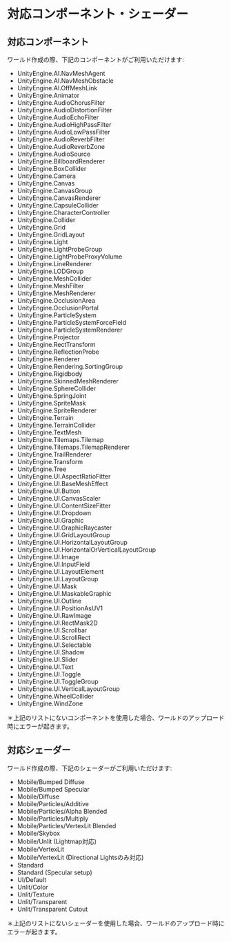 # 対応コンポーネント・シェーダー

## 対応コンポーネント

ワールド作成の際、下記のコンポーネントがご利用いただけます:

- UnityEngine.AI.NavMeshAgent
- UnityEngine.AI.NavMeshObstacle
- UnityEngine.AI.OffMeshLink
- UnityEngine.Animator
- UnityEngine.AudioChorusFilter
- UnityEngine.AudioDistortionFilter
- UnityEngine.AudioEchoFilter
- UnityEngine.AudioHighPassFilter
- UnityEngine.AudioLowPassFilter
- UnityEngine.AudioReverbFilter
- UnityEngine.AudioReverbZone
- UnityEngine.AudioSource
- UnityEngine.BillboardRenderer
- UnityEngine.BoxCollider
- UnityEngine.Camera
- UnityEngine.Canvas
- UnityEngine.CanvasGroup
- UnityEngine.CanvasRenderer
- UnityEngine.CapsuleCollider
- UnityEngine.CharacterController
- UnityEngine.Collider
- UnityEngine.Grid
- UnityEngine.GridLayout
- UnityEngine.Light
- UnityEngine.LightProbeGroup
- UnityEngine.LightProbeProxyVolume
- UnityEngine.LineRenderer
- UnityEngine.LODGroup
- UnityEngine.MeshCollider
- UnityEngine.MeshFilter
- UnityEngine.MeshRenderer
- UnityEngine.OcclusionArea
- UnityEngine.OcclusionPortal
- UnityEngine.ParticleSystem
- UnityEngine.ParticleSystemForceField
- UnityEngine.ParticleSystemRenderer
- UnityEngine.Projector
- UnityEngine.RectTransform
- UnityEngine.ReflectionProbe
- UnityEngine.Renderer
- UnityEngine.Rendering.SortingGroup
- UnityEngine.Rigidbody
- UnityEngine.SkinnedMeshRenderer
- UnityEngine.SphereCollider
- UnityEngine.SpringJoint
- UnityEngine.SpriteMask
- UnityEngine.SpriteRenderer
- UnityEngine.Terrain
- UnityEngine.TerrainCollider
- UnityEngine.TextMesh
- UnityEngine.Tilemaps.Tilemap
- UnityEngine.Tilemaps.TilemapRenderer
- UnityEngine.TrailRenderer
- UnityEngine.Transform
- UnityEngine.Tree
- UnityEngine.UI.AspectRatioFitter
- UnityEngine.UI.BaseMeshEffect
- UnityEngine.UI.Button
- UnityEngine.UI.CanvasScaler
- UnityEngine.UI.ContentSizeFitter
- UnityEngine.UI.Dropdown
- UnityEngine.UI.Graphic
- UnityEngine.UI.GraphicRaycaster
- UnityEngine.UI.GridLayoutGroup
- UnityEngine.UI.HorizontalLayoutGroup
- UnityEngine.UI.HorizontalOrVerticalLayoutGroup
- UnityEngine.UI.Image
- UnityEngine.UI.InputField
- UnityEngine.UI.LayoutElement
- UnityEngine.UI.LayoutGroup
- UnityEngine.UI.Mask
- UnityEngine.UI.MaskableGraphic
- UnityEngine.UI.Outline
- UnityEngine.UI.PositionAsUV1
- UnityEngine.UI.RawImage
- UnityEngine.UI.RectMask2D
- UnityEngine.UI.Scrollbar
- UnityEngine.UI.ScrollRect
- UnityEngine.UI.Selectable
- UnityEngine.UI.Shadow
- UnityEngine.UI.Slider
- UnityEngine.UI.Text
- UnityEngine.UI.Toggle
- UnityEngine.UI.ToggleGroup
- UnityEngine.UI.VerticalLayoutGroup
- UnityEngine.WheelCollider
- UnityEngine.WindZone

＊上記のリストにないコンポーネントを使用した場合、ワールドのアップロード時にエラーが起きます。

## 対応シェーダー

ワールド作成の際、下記のシェーダーがご利用いただけます:

- Mobile/Bumped Diffuse
- Mobile/Bumped Specular
- Mobile/Diffuse
- Mobile/Particles/Additive
- Mobile/Particles/Alpha Blended
- Mobile/Particles/Multiply
- Mobile/Particles/VertexLit Blended
- Mobile/Skybox
- Mobile/Unlit (Lightmap対応)
- Mobile/VertexLit
- Mobile/VertexLit (Directional Lightsのみ対応)
- Standard
- Standard (Specular setup)
- UI/Default
- Unlit/Color
- Unlit/Texture
- Unlit/Transparent
- Unlit/Transparent Cutout

＊上記のリストにないシェーダーを使用した場合、ワールドのアップロード時にエラーが起きます。
